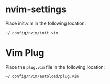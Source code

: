 # nvim-settings
Place init.vim in the following location:

`~/.config/nvim/init.vim`

# Vim Plug
Place the `plug.vim` file in the following location:

`~/.config/nvim/autoload/plug.vim`

